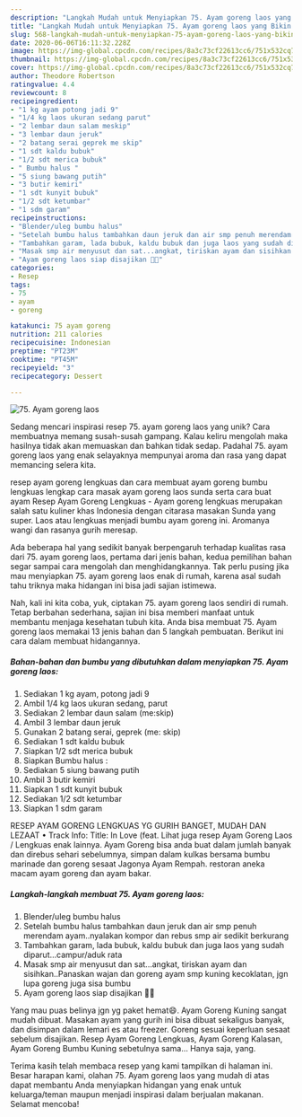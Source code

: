 ```yaml
---
description: "Langkah Mudah untuk Menyiapkan 75. Ayam goreng laos yang Bikin Ngiler"
title: "Langkah Mudah untuk Menyiapkan 75. Ayam goreng laos yang Bikin Ngiler"
slug: 568-langkah-mudah-untuk-menyiapkan-75-ayam-goreng-laos-yang-bikin-ngiler
date: 2020-06-06T16:11:32.228Z
image: https://img-global.cpcdn.com/recipes/8a3c73cf22613cc6/751x532cq70/75-ayam-goreng-laos-foto-resep-utama.jpg
thumbnail: https://img-global.cpcdn.com/recipes/8a3c73cf22613cc6/751x532cq70/75-ayam-goreng-laos-foto-resep-utama.jpg
cover: https://img-global.cpcdn.com/recipes/8a3c73cf22613cc6/751x532cq70/75-ayam-goreng-laos-foto-resep-utama.jpg
author: Theodore Robertson
ratingvalue: 4.4
reviewcount: 8
recipeingredient:
- "1 kg ayam potong jadi 9"
- "1/4 kg laos ukuran sedang parut"
- "2 lembar daun salam meskip"
- "3 lembar daun jeruk"
- "2 batang serai geprek me skip"
- "1 sdt kaldu bubuk"
- "1/2 sdt merica bubuk"
- " Bumbu halus "
- "5 siung bawang putih"
- "3 butir kemiri"
- "1 sdt kunyit bubuk"
- "1/2 sdt ketumbar"
- "1 sdm garam"
recipeinstructions:
- "Blender/uleg bumbu halus"
- "Setelah bumbu halus tambahkan daun jeruk dan air smp penuh merendam ayam..nyalakan kompor dan rebus smp air sedikit berkurang"
- "Tambahkan garam, lada bubuk, kaldu bubuk dan juga laos yang sudah diparut...campur/aduk rata"
- "Masak smp air menyusut dan sat...angkat, tiriskan ayam dan sisihkan..Panaskan wajan dan goreng ayam smp kuning kecoklatan, jgn lupa goreng juga sisa bumbu"
- "Ayam goreng laos siap disajikan 🥰🥰"
categories:
- Resep
tags:
- 75
- ayam
- goreng

katakunci: 75 ayam goreng 
nutrition: 211 calories
recipecuisine: Indonesian
preptime: "PT23M"
cooktime: "PT45M"
recipeyield: "3"
recipecategory: Dessert

---
```



![75. Ayam goreng laos](https://img-global.cpcdn.com/recipes/8a3c73cf22613cc6/751x532cq70/75-ayam-goreng-laos-foto-resep-utama.jpg)

Sedang mencari inspirasi resep 75. ayam goreng laos yang unik? Cara membuatnya memang susah-susah gampang. Kalau keliru mengolah maka hasilnya tidak akan memuaskan dan bahkan tidak sedap. Padahal 75. ayam goreng laos yang enak selayaknya mempunyai aroma dan rasa yang dapat memancing selera kita.

resep ayam goreng lengkuas dan cara membuat ayam goreng bumbu lengkuas lengkap cara masak ayam goreng laos sunda serta cara buat ayam Resep Ayam Goreng Lengkuas - Ayam goreng lengkuas merupakan salah satu kuliner khas Indonesia dengan citarasa masakan Sunda yang super. Laos atau lengkuas menjadi bumbu ayam goreng ini. Aromanya wangi dan rasanya gurih meresap.

Ada beberapa hal yang sedikit banyak berpengaruh terhadap kualitas rasa dari 75. ayam goreng laos, pertama dari jenis bahan, kedua pemilihan bahan segar sampai cara mengolah dan menghidangkannya. Tak perlu pusing jika mau menyiapkan 75. ayam goreng laos enak di rumah, karena asal sudah tahu triknya maka hidangan ini bisa jadi sajian istimewa.


Nah, kali ini kita coba, yuk, ciptakan 75. ayam goreng laos sendiri di rumah. Tetap berbahan sederhana, sajian ini bisa memberi manfaat untuk membantu menjaga kesehatan tubuh kita. Anda bisa membuat 75. Ayam goreng laos memakai 13 jenis bahan dan 5 langkah pembuatan. Berikut ini cara dalam membuat hidangannya.

<!--inarticleads1-->

##### Bahan-bahan dan bumbu yang dibutuhkan dalam menyiapkan 75. Ayam goreng laos:

1. Sediakan 1 kg ayam, potong jadi 9
1. Ambil 1/4 kg laos ukuran sedang, parut
1. Sediakan 2 lembar daun salam (me:skip)
1. Ambil 3 lembar daun jeruk
1. Gunakan 2 batang serai, geprek (me: skip)
1. Sediakan 1 sdt kaldu bubuk
1. Siapkan 1/2 sdt merica bubuk
1. Siapkan  Bumbu halus :
1. Sediakan 5 siung bawang putih
1. Ambil 3 butir kemiri
1. Siapkan 1 sdt kunyit bubuk
1. Sediakan 1/2 sdt ketumbar
1. Siapkan 1 sdm garam


RESEP AYAM GORENG LENGKUAS YG GURIH BANGET, MUDAH DAN LEZAAT • Track Info: Title: In Love (feat. Lihat juga resep Ayam Goreng Laos / Lengkuas enak lainnya. Ayam Goreng bisa anda buat dalam jumlah banyak dan direbus sehari sebelumnya, simpan dalam kulkas bersama bumbu marinade dan goreng sesaat Jagonya Ayam Rempah. restoran aneka macam ayam goreng dan ayam bakar. 

<!--inarticleads2-->

##### Langkah-langkah membuat 75. Ayam goreng laos:

1. Blender/uleg bumbu halus
1. Setelah bumbu halus tambahkan daun jeruk dan air smp penuh merendam ayam..nyalakan kompor dan rebus smp air sedikit berkurang
1. Tambahkan garam, lada bubuk, kaldu bubuk dan juga laos yang sudah diparut...campur/aduk rata
1. Masak smp air menyusut dan sat...angkat, tiriskan ayam dan sisihkan..Panaskan wajan dan goreng ayam smp kuning kecoklatan, jgn lupa goreng juga sisa bumbu
1. Ayam goreng laos siap disajikan 🥰🥰


Yang mau puas belinya jgn yg paket hemat😄. Ayam Goreng Kuning sangat mudah dibuat. Masakan ayam yang gurih ini bisa dibuat sekaligus banyak, dan disimpan dalam lemari es atau freezer. Goreng sesuai keperluan sesaat sebelum disajikan. Resep Ayam Goreng Lengkuas, Ayam Goreng Kalasan, Ayam Goreng Bumbu Kuning sebetulnya sama… Hanya saja, yang. 

Terima kasih telah membaca resep yang kami tampilkan di halaman ini. Besar harapan kami, olahan 75. Ayam goreng laos yang mudah di atas dapat membantu Anda menyiapkan hidangan yang enak untuk keluarga/teman maupun menjadi inspirasi dalam berjualan makanan. Selamat mencoba!
